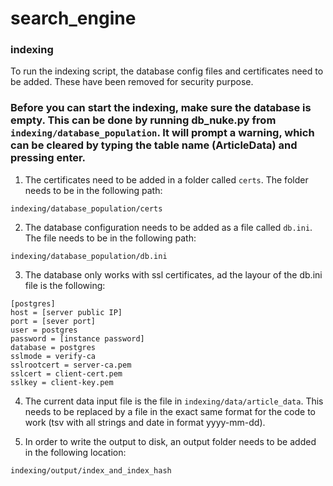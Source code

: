 # search_engine

### indexing
To run the indexing script, the database config files and certificates need to be added. These have been removed for security purpose.

### Before you can start the indexing, make sure the database is empty. This can be done by running db_nuke.py from ```indexing/database_population```. It will prompt a warning, which can be cleared by typing the table name (ArticleData) and pressing enter. 

1. The certificates need to be added in a folder called ```certs```. The folder needs to be in the following path:

```indexing/database_population/certs```

2. The database configuration needs to be added as a file called ```db.ini```. The file needs to be in the following path:

```indexing/database_population/db.ini```

3. The database only works with ssl certificates, ad the layour of the db.ini file is the following:

```
[postgres]
host = [server public IP]
port = [sever port]
user = postgres
password = [instance password]
database = postgres
sslmode = verify-ca
sslrootcert = server-ca.pem
sslcert = client-cert.pem
sslkey = client-key.pem
```

4. The current data input file is the file in ```indexing/data/article_data```. This needs to be replaced by a file in the exact same format for the code to work (tsv with all strings and date in format yyyy-mm-dd).

5. In order to write the output to disk, an output folder needs to be added in the following location:

```indexing/output/index_and_index_hash```
